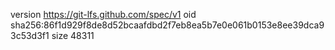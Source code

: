 version https://git-lfs.github.com/spec/v1
oid sha256:86f1d929f8de8d52bcaafdbd2f7eb8ea5b7e0e061b0153e8ee39dca93c53d3f1
size 48311
